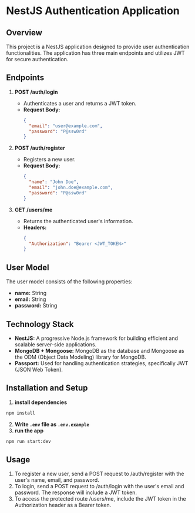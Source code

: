 # NestJS Authentication Application

## Overview

This project is a NestJS application designed to provide user authentication functionalities. The application has three main endpoints and utilizes JWT for secure authentication.

## Endpoints

1. **POST /auth/login**
   - Authenticates a user and returns a JWT token.
   - **Request Body:**
     ```json
     {
       "email": "user@example.com",
       "password": "P@ssw0rd"
     }
     ```

2. **POST /auth/register**
   - Registers a new user.
   - **Request Body:**
     ```json
     {
       "name": "John Doe",
       "email": "john.doe@example.com",
       "password": "P@ssw0rd"
     }
     ```

3. **GET /users/me**
   - Returns the authenticated user's information.
   - **Headers:**
     ```json
     {
       "Authorization": "Bearer <JWT_TOKEN>"
     }
     ```

## User Model

The user model consists of the following properties:

- **name:** String
- **email:** String
- **password:** String

## Technology Stack

- **NestJS:** A progressive Node.js framework for building efficient and scalable server-side applications.
- **MongoDB + Mongoose:** MongoDB as the database and Mongoose as the ODM (Object Data Modeling) library for MongoDB.
- **Passport:** Used for handling authentication strategies, specifically JWT (JSON Web Token).

## Installation and Setup

1. **install dependencies**
```bash
npm install
```
2. **Write `.env` file as `.env.example`**
3. **run the app**
```bash
npm run start:dev
```

## Usage
1. To register a new user, send a POST request to /auth/register with the user's name, email, and password.
2. To login, send a POST request to /auth/login with the user's email and password. The response will include a JWT token.
3. To access the protected route /users/me, include the JWT token in the Authorization header as a Bearer token.
